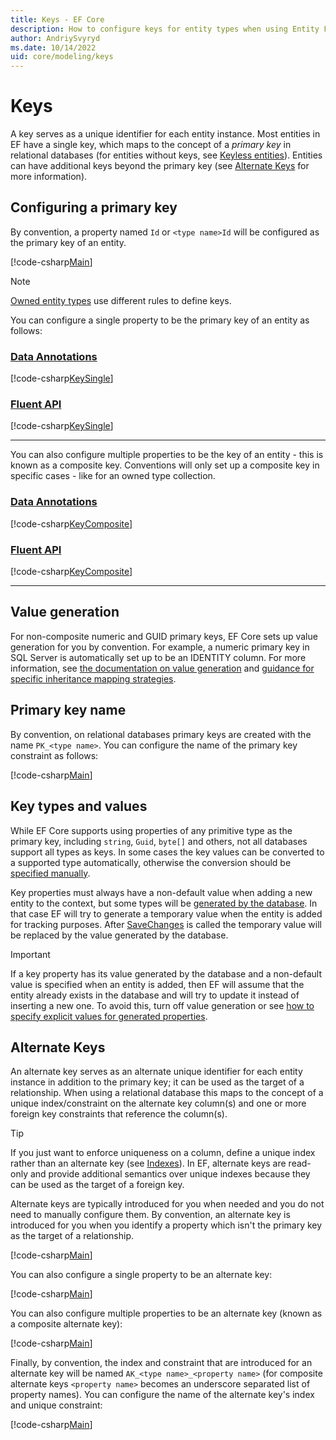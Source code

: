 ```yaml
---
title: Keys - EF Core
description: How to configure keys for entity types when using Entity Framework Core
author: AndriySvyryd
ms.date: 10/14/2022
uid: core/modeling/keys
---
```

# Keys

A key serves as a unique identifier for each entity instance. Most entities in EF have a single key, which maps to the concept of a *primary key* in relational databases (for entities without keys, see [Keyless entities](xref:core/modeling/keyless-entity-types)). Entities can have additional keys beyond the primary key (see [Alternate Keys](#alternate-keys) for more information).

## Configuring a primary key

By convention, a property named `Id` or `<type name>Id` will be configured as the primary key of an entity.

[!code-csharp[Main](../../../samples/core/Modeling/Keys/KeyId.cs?name=KeyId&highlight=3,11)]

> [!NOTE]
> [Owned entity types](xref:core/modeling/owned-entities) use different rules to define keys.

You can configure a single property to be the primary key of an entity as follows:

### [Data Annotations](#tab/data-annotations)

[!code-csharp[KeySingle](../../../samples/core/Modeling/Keys/DataAnnotations/KeySingle.cs?name=KeySingle&highlight=3)]

### [Fluent API](#tab/fluent-api)

[!code-csharp[KeySingle](../../../samples/core/Modeling/Keys/FluentAPI/KeySingle.cs?name=KeySingle&highlight=4)]

***

You can also configure multiple properties to be the key of an entity - this is known as a composite key. Conventions will only set up a composite key in specific cases - like for an owned type collection.

### [Data Annotations](#tab/data-annotations)

<!--
[PrimaryKey(nameof(State), nameof(LicensePlate))]
internal class Car
{
    public string State { get; set; }
    public string LicensePlate { get; set; }

    public string Make { get; set; }
    public string Model { get; set; }
}
-->
[!code-csharp[KeyComposite](../../../samples/core/Modeling/Keys/DataAnnotations/KeyComposite.cs?name=KeyComposite&highlight=1)]

### [Fluent API](#tab/fluent-api)

[!code-csharp[KeyComposite](../../../samples/core/Modeling/Keys/FluentAPI/KeyComposite.cs?name=KeyComposite&highlight=4)]

***

## Value generation

For non-composite numeric and GUID primary keys, EF Core sets up value generation for you by convention. For example, a numeric primary key in SQL Server is automatically set up to be an IDENTITY column. For more information, see [the documentation on value generation](xref:core/modeling/generated-properties) and [guidance for specific inheritance mapping strategies](xref:core/modeling/inheritance#key-generation).

## Primary key name

By convention, on relational databases primary keys are created with the name `PK_<type name>`. You can configure the name of the primary key constraint as follows:

[!code-csharp[Main](../../../samples/core/Modeling/Keys/FluentAPI/KeyName.cs?name=KeyName&highlight=5)]

## Key types and values

While EF Core supports using properties of any primitive type as the primary key, including `string`, `Guid`, `byte[]` and others, not all databases support all types as keys. In some cases the key values can be converted to a supported type automatically, otherwise the conversion should be [specified manually](xref:core/modeling/value-conversions).

Key properties must always have a non-default value when adding a new entity to the context, but some types will be [generated by the database](xref:core/modeling/generated-properties). In that case EF will try to generate a temporary value when the entity is added for tracking purposes. After [SaveChanges](/dotnet/api/Microsoft.EntityFrameworkCore.DbContext.SaveChanges) is called the temporary value will be replaced by the value generated by the database.

> [!IMPORTANT]
> If a key property has its value generated by the database and a non-default value is specified when an entity is added, then EF will assume that the entity already exists in the database and will try to update it instead of inserting a new one. To avoid this, turn off value generation or see [how to specify explicit values for generated properties](xref:core/modeling/generated-properties#overriding-value-generation).

## Alternate Keys

An alternate key serves as an alternate unique identifier for each entity instance in addition to the primary key; it can be used as the target of a relationship. When using a relational database this maps to the concept of a unique index/constraint on the alternate key column(s) and one or more foreign key constraints that reference the column(s).

> [!TIP]
> If you just want to enforce uniqueness on a column, define a unique index rather than an alternate key (see [Indexes](xref:core/modeling/indexes)). In EF, alternate keys are read-only and provide additional semantics over unique indexes because they can be used as the target of a foreign key.

Alternate keys are typically introduced for you when needed and you do not need to manually configure them. By convention, an alternate key is introduced for you when you identify a property which isn't the primary key as the target of a relationship.

[!code-csharp[Main](../../../samples/core/Modeling/Keys/AlternateKey.cs?name=AlternateKey&highlight=12)]

You can also configure a single property to be an alternate key:

[!code-csharp[Main](../../../samples/core/Modeling/Keys/FluentAPI/AlternateKeySingle.cs?name=AlternateKeySingle&highlight=4)]

You can also configure multiple properties to be an alternate key (known as a composite alternate key):

[!code-csharp[Main](../../../samples/core/Modeling/Keys/FluentAPI/AlternateKeyComposite.cs?name=AlternateKeyComposite&highlight=4)]

Finally, by convention, the index and constraint that are introduced for an alternate key will be named `AK_<type name>_<property name>` (for composite alternate keys `<property name>` becomes an underscore separated list of property names). You can configure the name of the alternate key's index and unique constraint:

[!code-csharp[Main](../../../samples/core/Modeling/Keys/FluentAPI/AlternateKeyName.cs?name=AlternateKeyName&highlight=5)]
